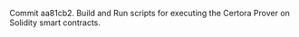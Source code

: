 Commit aa81cb2.                    Build and Run scripts for executing the Certora Prover on Solidity smart contracts.